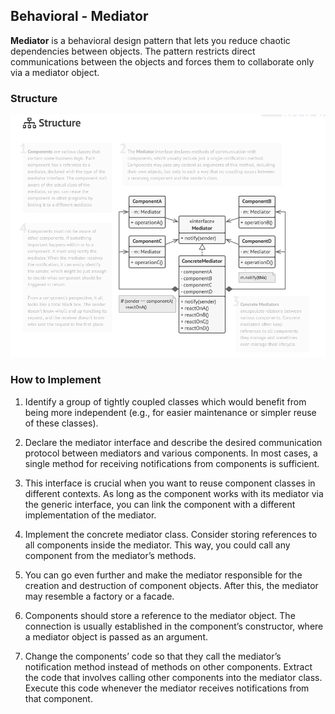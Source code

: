 ## Behavioral - Mediator

**Mediator** is a behavioral design pattern that lets you reduce chaotic dependencies between objects. The pattern restricts direct communications between the objects and forces them to collaborate only via a mediator object.

### Structure
[![Behavioral - Mediator](../images/mediator.png)](https://refactoring.guru/design-patterns/mediator)

### How to Implement

1. Identify a group of tightly coupled classes which would benefit from being more independent (e.g., for easier maintenance or simpler reuse of these classes).

2. Declare the mediator interface and describe the desired communication protocol between mediators and various components. In most cases, a single method for receiving notifications from components is sufficient.

3. This interface is crucial when you want to reuse component classes in different contexts. As long as the component works with its mediator via the generic interface, you can link the component with a different implementation of the mediator.

4. Implement the concrete mediator class. Consider storing references to all components inside the mediator. This way, you could call any component from the mediator’s methods.

5. You can go even further and make the mediator responsible for the creation and destruction of component objects. After this, the mediator may resemble a factory or a facade.

6. Components should store a reference to the mediator object. The connection is usually established in the component’s constructor, where a mediator object is passed as an argument.

7. Change the components’ code so that they call the mediator’s notification method instead of methods on other components. Extract the code that involves calling other components into the mediator class. Execute this code whenever the mediator receives notifications from that component.
